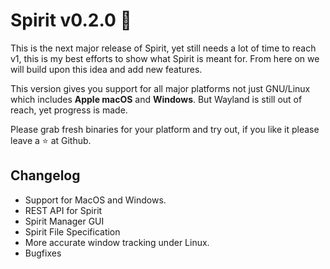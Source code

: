 # Spirit v0.2.0 👻

This is the next major release of Spirit, yet still needs a lot of time to reach v1, this
is my best efforts to show what Spirit is meant for. From here on we will build upon this
idea and add new features.

This version gives you support for all major platforms not just GNU/Linux which includes
**Apple macOS** and **Windows**. But Wayland is still out of reach, yet progress is made.

Please grab fresh binaries for your platform and try out, if you like it please leave a ⭐
at Github.

## Changelog

 * Support for MacOS and Windows.
 * REST API for Spirit
 * Spirit Manager GUI
 * Spirit File Specification
 * More accurate window tracking under Linux.
 * Bugfixes
